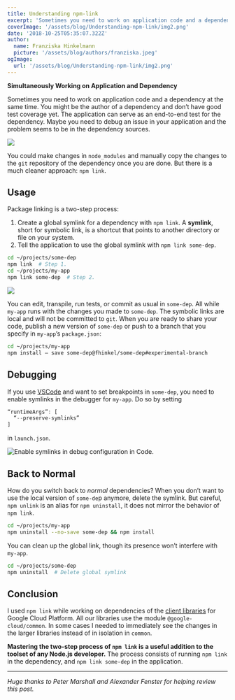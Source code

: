 ```yaml
---
title: Understanding npm-link
excerpt: 'Sometimes you need to work on application code and a dependency at the same time. You might be the author of a dependency and don’t have good test coverage yet. The application can serve as an end-to-end test for the dependency. Maybe you need to debug an issue in your application and the problem seems to be in the dependency sources.'
coverImage: '/assets/blog/Understanding-npm-link/img2.png'
date: '2018-10-25T05:35:07.322Z'
author:
  name: Franziska Hinkelmann
  picture: '/assets/blog/authors/franziska.jpeg'
ogImage:
  url: '/assets/blog/Understanding-npm-link/img2.png'
---
```

**Simultaneously Working on Application and Dependency**

Sometimes you need to work on application code and a dependency at the same time. You might be the author of a dependency and don’t have good test coverage yet. The application can serve as an end-to-end test for the dependency. Maybe you need to debug an issue in your application and the problem seems to be in the dependency sources.

![](/assets/blog/Understanding-npm-link/img1.png)

You could make changes in `node_modules` and manually copy the changes to the `git` repository of the dependency once you are done. But there is a much cleaner approach: `npm link`.

## Usage
Package linking is a two-step process:

1. Create a global symlink for a dependency with `npm link`. A **symlink**, short for symbolic link, is a shortcut that points to another directory or file on your system.
2. Tell the application to use the global symlink with `npm link some-dep`.

```bash
cd ~/projects/some-dep
npm link  # Step 1.
cd ~/projects/my-app
npm link some-dep  # Step 2.
```

![](/assets/blog/Understanding-npm-link/img2.png)

You can edit, transpile, run tests, or commit as usual in `some-dep`. All while `my-app` runs with the changes you made to `some-dep`. The symbolic links are local and will not be committed to `git`. When you are ready to share your code, publish a new version of `some-dep` or push to a branch that you specify in `my-app`’s `package.json`:

```bash
cd ~/projects/my-app
npm install — save some-dep@fhinkel/some-dep#experimental-branch
```

## Debugging
If you use [VSCode](https://code.visualstudio.com/) and want to set breakpoints in `some-dep`, you need to enable symlinks in the debugger for `my-app`. Do so by setting

```js
“runtimeArgs”: [
  “--preserve-symlinks”
]
```

in `launch.json`.

![Enable symlinks in debug configuration in Code.](/assets/blog/Understanding-npm-link/img3.png)

## Back to Normal
How do you switch back to *normal* dependencies? When you don’t want to use the local version of `some-de`p anymore, delete the symlink. But careful, `npm unlink` is an alias for `npm uninstall`, it does not mirror the behavior of `npm link`.

```bash
cd ~/projects/my-app
npm uninstall --no-save some-dep && npm install 
```

You can clean up the global link, though its presence won’t interfere with `my-app`.

```bash
cd ~/projects/some-dep
npm uninstall  # Delete global symlink
```

## Conclusion
I used `npm link` while working on dependencies of the [client libraries](https://github.com/googleapis/google-cloud-node) for Google Cloud Platform. All our libraries use the module `@google-cloud/common`. In some cases I needed to immediately see the changes in the larger libraries instead of in isolation in `common`.

**Mastering the two-step process of `npm link` is a useful addition to the toolset of any Node.js developer.** The process consists of running `npm link` in the dependency, and `npm link some-dep` in the application.

---

*Huge thanks to Peter Marshall and Alexander Fenster for helping review this post.*